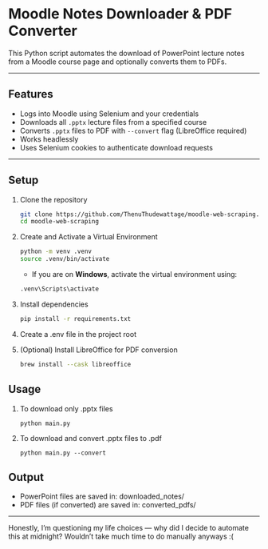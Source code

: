 # Moodle Notes Downloader & PDF Converter

This Python script automates the download of PowerPoint lecture notes from a Moodle course page and optionally converts them to PDFs.

---

## Features

- Logs into Moodle using Selenium and your credentials  
- Downloads all `.pptx` lecture files from a specified course  
- Converts `.pptx` files to PDF with `--convert` flag (LibreOffice required)  
- Works headlessly 
- Uses Selenium cookies to authenticate download requests  

---

## Setup

1. Clone the repository 

    ```bash
    git clone https://github.com/ThenuThudewattage/moodle-web-scraping.git
    cd moodle-web-scraping
    ```

2. Create and Activate a Virtual Environment
   ```sh
   python -m venv .venv
   source .venv/bin/activate
   ```
    - If you are on **Windows**, activate the virtual environment using:
    ```sh
    .venv\Scripts\activate
    ```

3. Install dependencies

    ```sh
    pip install -r requirements.txt
    ``` 

4. Create a .env file in the project root


5. (Optional) Install LibreOffice for PDF conversion
    ```bash
    brew install --cask libreoffice
    ```

## Usage

1. To download only .pptx files
    ```
    python main.py
    ```

2. To download and convert .pptx files to .pdf
    ```
    python main.py --convert
    ```

## Output
- PowerPoint files are saved in: downloaded_notes/
- PDF files (if converted) are saved in: converted_pdfs/


---
Honestly, I’m questioning my life choices — why did I decide to automate this at midnight? Wouldn’t take much time to do manually anyways :(

